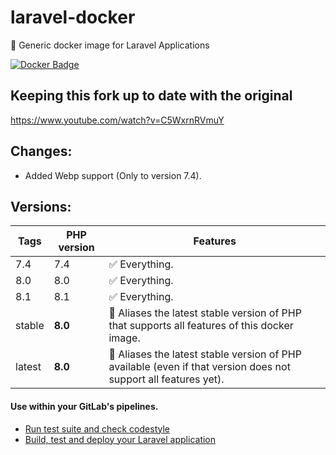 # laravel-docker
🐳 Generic docker image for Laravel Applications

[![Docker Badge](https://img.shields.io/docker/pulls/lorisleiva/laravel-docker)](https://hub.docker.com/r/lorisleiva/laravel-docker/)


## Keeping this fork up to date with the original 
https://www.youtube.com/watch?v=C5WxrnRVmuY

## Changes:
* Added Webp support (Only to version 7.4).

## Versions:

| Tags | PHP version | Features |
| - | - | - |
| 7.4 | 7.4 | ✅ Everything. |
| 8.0 | 8.0 | ✅ Everything. |
| 8.1 | 8.1 | ✅ Everything. |
| stable | **8.0** | 🔗 Aliases the latest stable version of PHP that supports all features of this docker image.  |
| latest | **8.0** | 🔗 Aliases the latest stable version of PHP available (even if that version does not support all features yet). |

#### Use within your GitLab's pipelines.
* [Run test suite and check codestyle](http://lorisleiva.com/using-gitlabs-pipeline-with-laravel/)
* [Build, test and deploy your Laravel application](http://lorisleiva.com/laravel-deployment-using-gitlab-pipelines/)
